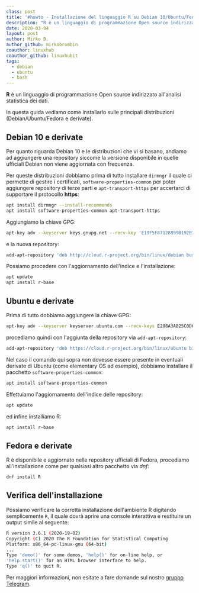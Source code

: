 ```yaml
---
class: post
title: '#howto - Installazione del linguaggio R su Debian 10/Ubuntu/Fedora'
description: "R è un linguaggio di programmazione Open source indirizzato all'analisi statistica dei dati."
date: 2020-03-04
layout: post
author: Mirko B.
author_github: mirkobrombin
coauthor: linuxhub
coauthor_github: linuxhubit
tags:
  - debian  
  - ubuntu  
  - bash
---
```

**R** è un linguaggio di programmazione Open source indirizzato all'analisi statistica dei dati.

In questa guida vediamo come installarlo sulle principali distribuzioni (Debian/Ubuntu/Fedora e derivate).

## Debian 10 e derivate
Per quanto riguarda Debian 10 e le distribuzioni che vi si basano, andiamo ad aggiungere una repository siccome la versione disponibile in quelle ufficiali Debian non viene aggiornata con frequenza.

Per queste distribuzioni dobbiamo prima di tutto installare `dirmngr` il quale ci permette di gestire i certificati, `software-properties-common` per poter aggiungere repository di terze parti e `apt-transport-https` per accertarci di supportare il protocollo **https**:
```bash
apt install dirmngr --install-recommends
apt install software-properties-common apt-transport-https
```
Aggiungiamo la chiave GPG:
```bash
apt-key adv --keyserver keys.gnupg.net --recv-key 'E19F5F87128899B192B1A2C2AD5F960A256A04AF'
```
e la nuova repository:
```bash
add-apt-repository 'deb http://cloud.r-project.org/bin/linux/debian buster-cran35/'
```
Possiamo procedere con l'aggiornamento dell'indice e l'installazione:
```bash
apt update
apt install r-base
```

## Ubuntu e derivate
Prima di tutto dobbiamo aggiungere la chiave GPG:
```bash
apt-key adv --keyserver keyserver.ubuntu.com --recv-keys E298A3A825C0D65DFD57CBB651716619E084DAB9
```
procediamo quindi con l'aggiunta della repository via `add-apt-repository`:
```bash
add-apt-repository 'deb https://cloud.r-project.org/bin/linux/ubuntu bionic-cran35/'
```
Nel caso il comando qui sopra non dovesse essere presente in eventuali derivate di Ubuntu (come elementary OS ad esempio), dobbiamo installare il pacchetto `software-properties-common`:
```bash
apt install software-properties-common
```
Effettuiamo l'aggiornamento dell'indice delle repository:
```bash
apt update
```
ed infine installiamo R:
```bash
apt install r-base
```

## Fedora e derivate
R è disponibile e aggiornato nelle repository ufficiali di Fedora, procediamo all'installazione come per qualsiasi altro pacchetto via *dnf*:
```bash
dnf install R
```

## Verifica dell'installazione
Possiamo verificare la corretta installazione dell'ambiente R digitando semplicemente `R`, il quale dovrà aprire una console interattiva e restituire un output simile al seguente:
```bash
R version 3.6.1 (2020-19-02)
Copyright (C) 2020 The R Foundation for Statistical Computing
Platform: x86_64-pc-linux-gnu (64-bit)
...
Type 'demo()' for some demos, 'help()' for on-line help, or
'help.start()' for an HTML browser interface to help.
Type 'q()' to quit R.
```

Per maggiori informazioni, non esitate a fare domande sul nostro [gruppo Telegram](https://t.me/linuxpeople).